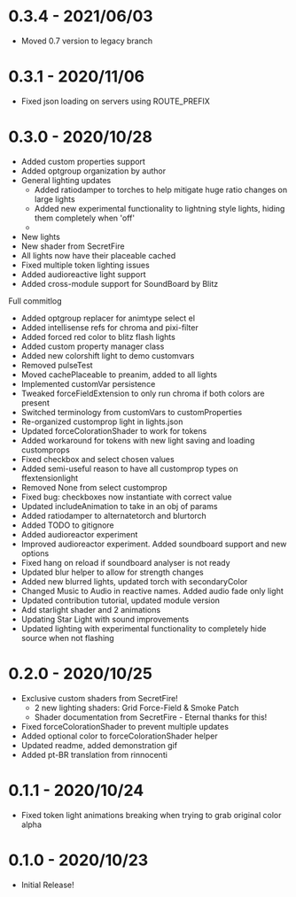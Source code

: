 # 0.3.4 - 2021/06/03

* Moved 0.7 version to legacy branch

# 0.3.1 - 2020/11/06

* Fixed json loading on servers using ROUTE_PREFIX

# 0.3.0 - 2020/10/28

* Added custom properties support
* Added optgroup organization by author
* General lighting updates
    * Added ratiodamper to torches to help mitigate huge ratio changes on large lights
    * Added new experimental functionality to lightning style lights, hiding them completely when 'off'
    * 
* New lights
* New shader from SecretFire
* All lights now have their placeable cached
* Fixed multiple token lighting issues
* Added audioreactive light support
* Added cross-module support for SoundBoard by Blitz

Full commitlog

* Added optgroup replacer for animtype select el
* Added intellisense refs for chroma and pixi-filter
* Added forced red color to blitz flash lights
* Added custom property manager class
* Added new colorshift light to demo customvars
* Removed pulseTest
* Moved cachePlaceable to preanim, added to all lights
* Implemented customVar persistence
* Tweaked forceFieldExtension to only run chroma if both colors are present
* Switched terminology from customVars to customProperties
* Re-organized customprop light in lights.json
* Updated forceColorationShader to work for tokens
* Added workaround for tokens with new light saving and loading customprops
* Fixed checkbox and select chosen values
* Added semi-useful reason to have all customprop types on ffextensionlight
* Removed None from select customprop
* Fixed bug: checkboxes now instantiate with correct value
* Updated includeAnimation to take in an obj of params
* Added ratiodamper to alternatetorch and blurtorch
* Added TODO to gitignore
* Added audioreactor experiment
* Improved audioreactor experiment. Added soundboard support and new options
* Fixed hang on reload if soundboard analyser is not ready
* Updated blur helper to allow for strength changes
* Added new blurred lights, updated torch with secondaryColor
* Changed Music to Audio in reactive names. Added audio fade only light
* Updated contribution tutorial, updated module version
* Add starlight shader and 2 animations
* Updating Star Light with sound improvements
* Updated lighting with experimental functionality to completely hide source when not flashing

# 0.2.0 - 2020/10/25

* Exclusive custom shaders from SecretFire!
    * 2 new lighting shaders: Grid Force-Field & Smoke Patch
    * Shader documentation from SecretFire - Eternal thanks for this!
* Fixed forceColorationShader to prevent multiple updates
* Added optional color to forceColorationShader helper
* Updated readme, added demonstration gif
* Added pt-BR translation from rinnocenti

# 0.1.1 - 2020/10/24

* Fixed token light animations breaking when trying to grab original color alpha

# 0.1.0 - 2020/10/23

* Initial Release!
